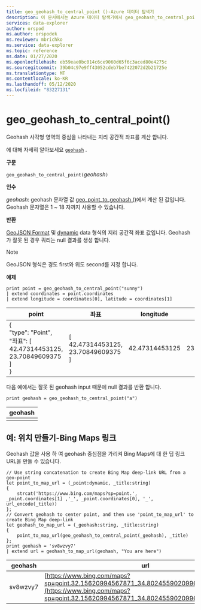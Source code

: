 ```yaml
---
title: geo_geohash_to_central_point ()-Azure 데이터 탐색기
description: 이 문서에서는 Azure 데이터 탐색기에서 geo_geohash_to_central_point ()에 대해 설명 합니다.
services: data-explorer
author: orspod
ms.author: orspodek
ms.reviewer: mbrichko
ms.service: data-explorer
ms.topic: reference
ms.date: 01/27/2020
ms.openlocfilehash: eb59eae0bc014c6ce9060d65f6c3aced80e4275c
ms.sourcegitcommit: 39b04c97e9ff43052cdeb7be7422072d2b21725e
ms.translationtype: MT
ms.contentlocale: ko-KR
ms.lasthandoff: 05/12/2020
ms.locfileid: "83227131"
---
```

# <a name="geo_geohash_to_central_point"></a>geo_geohash_to_central_point()

Geohash 사각형 영역의 중심을 나타내는 지리 공간적 좌표를 계산 합니다.

에 대해 자세히 알아보세요 [`geohash`](https://en.wikipedia.org/wiki/Geohash) .  

**구문**

`geo_geohash_to_central_point(`*geohash*`)`

**인수**

*geohash*: geohash 문자열 값 [geo_point_to_geohash ()](geo-point-to-geohash-function.md)에서 계산 된 값입니다. Geohash 문자열은 1 ~ 18 자까지 사용할 수 있습니다.

**반환**

[GeoJSON Format](https://tools.ietf.org/html/rfc7946) 및 [dynamic](./scalar-data-types/dynamic.md) data 형식의 지리 공간적 좌표 값입니다. Geohash가 잘못 된 경우 쿼리는 null 결과를 생성 합니다.

> [!NOTE]
> GeoJSON 형식은 경도 first와 위도 second를 지정 합니다.

**예제**

<!-- csl: https://help.kusto.windows.net/Samples -->
```kusto
print point = geo_geohash_to_central_point("sunny")
| extend coordinates = point.coordinates
| extend longitude = coordinates[0], latitude = coordinates[1]
```

|point|좌표|longitude|latitude|
|---|---|---|---|
|{<br>  "type": "Point",<br>  "좌표": [<br>    42.47314453125,<br>    23.70849609375<br>  ]<br>}|[<br>  42.47314453125,<br>  23.70849609375<br>]|42.47314453125|23.70849609375|

다음 예에서는 잘못 된 geohash input 때문에 null 결과를 반환 합니다.

<!-- csl: https://help.kusto.windows.net/Samples -->
```kusto
print geohash = geo_geohash_to_central_point("a")
```

|geohash|
|---|
||

## <a name="example-creating-location-deep-links-for-bing-maps"></a>예: 위치 만들기-Bing Maps 링크

Geohash 값을 사용 하 여 geohash 중심점을 가리켜 Bing Maps에 대 한 딥 링크 URL을 만들 수 있습니다.

<!-- csl: https://help.kusto.windows.net/Samples -->
```kusto
// Use string concatenation to create Bing Map deep-link URL from a geo-point
let point_to_map_url = (_point:dynamic, _title:string) 
{
    strcat('https://www.bing.com/maps?sp=point.', _point.coordinates[1] ,'_', _point.coordinates[0], '_', url_encode(_title)) 
};
// Convert geohash to center point, and then use 'point_to_map_url' to create Bing Map deep-link
let geohash_to_map_url = (_geohash:string, _title:string)
{
    point_to_map_url(geo_geohash_to_central_point(_geohash), _title)
};
print geohash = 'sv8wzvy7'
| extend url = geohash_to_map_url(geohash, "You are here")
```

|geohash|url|
|---|---|
|sv8wzvy7|[https://www.bing.com/maps?sp=point.32.15620994567871_34.80245590209961_You+are+here](https://www.bing.com/maps?sp=point.32.15620994567871_34.80245590209961_You+are+here)|
